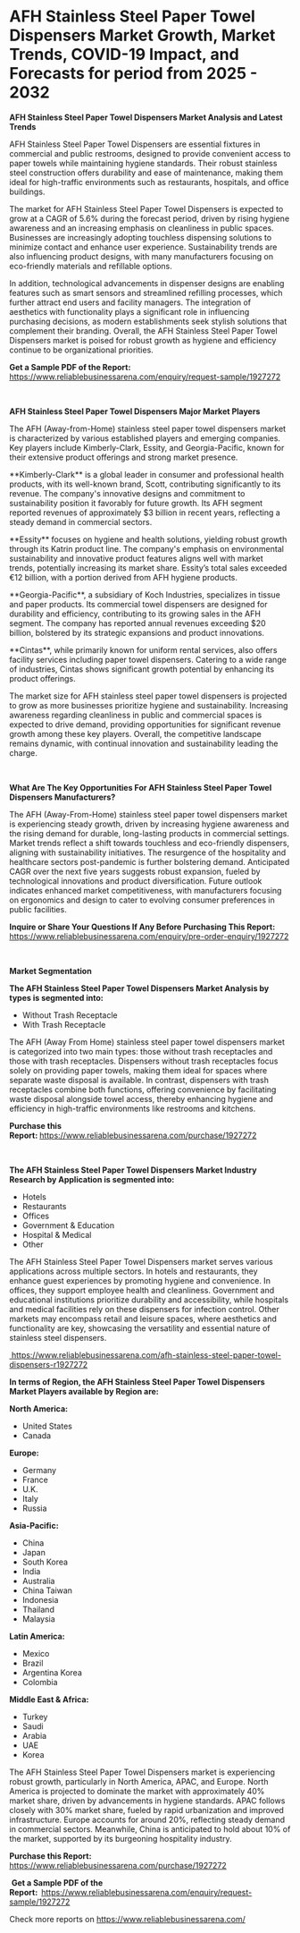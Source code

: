 <p><h1>AFH Stainless Steel Paper Towel Dispensers Market Growth, Market Trends, COVID-19 Impact, and Forecasts for period from 2025 - 2032</h1></p><p><strong>AFH Stainless Steel Paper Towel Dispensers Market Analysis and Latest Trends</strong></p>
<p><p>AFH Stainless Steel Paper Towel Dispensers are essential fixtures in commercial and public restrooms, designed to provide convenient access to paper towels while maintaining hygiene standards. Their robust stainless steel construction offers durability and ease of maintenance, making them ideal for high-traffic environments such as restaurants, hospitals, and office buildings.</p><p>The market for AFH Stainless Steel Paper Towel Dispensers is expected to grow at a CAGR of 5.6% during the forecast period, driven by rising hygiene awareness and an increasing emphasis on cleanliness in public spaces. Businesses are increasingly adopting touchless dispensing solutions to minimize contact and enhance user experience. Sustainability trends are also influencing product designs, with many manufacturers focusing on eco-friendly materials and refillable options.</p><p>In addition, technological advancements in dispenser designs are enabling features such as smart sensors and streamlined refilling processes, which further attract end users and facility managers. The integration of aesthetics with functionality plays a significant role in influencing purchasing decisions, as modern establishments seek stylish solutions that complement their branding. Overall, the AFH Stainless Steel Paper Towel Dispensers market is poised for robust growth as hygiene and efficiency continue to be organizational priorities.</p></p>
<p><strong>Get a Sample PDF of the Report:&nbsp;</strong> <a href="https://www.reliablebusinessarena.com/enquiry/request-sample/1927272?utm_campaign=2033&utm_medium=2&utm_source=Github&utm_content=ia&utm_term=28022025&utm_id=afh-stainless-steel-paper-towel-dispensers">https://www.reliablebusinessarena.com/enquiry/request-sample/1927272</a></p>
<p>&nbsp;</p>
<p><strong>AFH Stainless Steel Paper Towel Dispensers Major Market Players</strong></p>
<p><p>The AFH (Away-from-Home) stainless steel paper towel dispensers market is characterized by various established players and emerging companies. Key players include Kimberly-Clark, Essity, and Georgia-Pacific, known for their extensive product offerings and strong market presence.</p><p>**Kimberly-Clark** is a global leader in consumer and professional health products, with its well-known brand, Scott, contributing significantly to its revenue. The company's innovative designs and commitment to sustainability position it favorably for future growth. Its AFH segment reported revenues of approximately $3 billion in recent years, reflecting a steady demand in commercial sectors.</p><p>**Essity** focuses on hygiene and health solutions, yielding robust growth through its Katrin product line. The company's emphasis on environmental sustainability and innovative product features aligns well with market trends, potentially increasing its market share. Essity’s total sales exceeded €12 billion, with a portion derived from AFH hygiene products.</p><p>**Georgia-Pacific**, a subsidiary of Koch Industries, specializes in tissue and paper products. Its commercial towel dispensers are designed for durability and efficiency, contributing to its growing sales in the AFH segment. The company has reported annual revenues exceeding $20 billion, bolstered by its strategic expansions and product innovations.</p><p>**Cintas**, while primarily known for uniform rental services, also offers facility services including paper towel dispensers. Catering to a wide range of industries, Cintas shows significant growth potential by enhancing its product offerings.</p><p>The market size for AFH stainless steel paper towel dispensers is projected to grow as more businesses prioritize hygiene and sustainability. Increasing awareness regarding cleanliness in public and commercial spaces is expected to drive demand, providing opportunities for significant revenue growth among these key players. Overall, the competitive landscape remains dynamic, with continual innovation and sustainability leading the charge.</p></p>
<p>&nbsp;</p>
<p><strong>What Are The Key Opportunities For AFH Stainless Steel Paper Towel Dispensers Manufacturers?</strong></p>
<p><p>The AFH (Away-From-Home) stainless steel paper towel dispensers market is experiencing steady growth, driven by increasing hygiene awareness and the rising demand for durable, long-lasting products in commercial settings. Market trends reflect a shift towards touchless and eco-friendly dispensers, aligning with sustainability initiatives. The resurgence of the hospitality and healthcare sectors post-pandemic is further bolstering demand. Anticipated CAGR over the next five years suggests robust expansion, fueled by technological innovations and product diversification. Future outlook indicates enhanced market competitiveness, with manufacturers focusing on ergonomics and design to cater to evolving consumer preferences in public facilities.</p></p>
<p><strong>Inquire or Share Your Questions If Any Before Purchasing This Report:</strong> <a href="https://www.reliablebusinessarena.com/enquiry/pre-order-enquiry/1927272?utm_campaign=2033&utm_medium=2&utm_source=Github&utm_content=ia&utm_term=28022025&utm_id=afh-stainless-steel-paper-towel-dispensers">https://www.reliablebusinessarena.com/enquiry/pre-order-enquiry/1927272</a></p>
<p>&nbsp;</p>
<p><strong>Market Segmentation</strong></p>
<p><strong>The AFH Stainless Steel Paper Towel Dispensers Market Analysis by types is segmented into:</strong></p>
<p><ul><li>Without Trash Receptacle</li><li>With Trash Receptacle</li></ul></p>
<p><p>The AFH (Away From Home) stainless steel paper towel dispensers market is categorized into two main types: those without trash receptacles and those with trash receptacles. Dispensers without trash receptacles focus solely on providing paper towels, making them ideal for spaces where separate waste disposal is available. In contrast, dispensers with trash receptacles combine both functions, offering convenience by facilitating waste disposal alongside towel access, thereby enhancing hygiene and efficiency in high-traffic environments like restrooms and kitchens.</p></p>
<p><strong>Purchase this Report:&nbsp;</strong><a href="https://www.reliablebusinessarena.com/purchase/1927272?utm_campaign=2033&utm_medium=2&utm_source=Github&utm_content=ia&utm_term=28022025&utm_id=afh-stainless-steel-paper-towel-dispensers">https://www.reliablebusinessarena.com/purchase/1927272</a></p>
<p>&nbsp;</p>
<p><strong>The AFH Stainless Steel Paper Towel Dispensers Market Industry Research by Application is segmented into:</strong></p>
<p><ul><li>Hotels</li><li>Restaurants</li><li>Offices</li><li>Government & Education</li><li>Hospital & Medical</li><li>Other</li></ul></p>
<p><p>The AFH Stainless Steel Paper Towel Dispensers market serves various applications across multiple sectors. In hotels and restaurants, they enhance guest experiences by promoting hygiene and convenience. In offices, they support employee health and cleanliness. Government and educational institutions prioritize durability and accessibility, while hospitals and medical facilities rely on these dispensers for infection control. Other markets may encompass retail and leisure spaces, where aesthetics and functionality are key, showcasing the versatility and essential nature of stainless steel dispensers.</p></p>
<p><a href="https://www.reliablebusinessarena.com/afh-stainless-steel-paper-towel-dispensers-r1927272?utm_campaign=2033&utm_medium=2&utm_source=Github&utm_content=ia&utm_term=28022025&utm_id=afh-stainless-steel-paper-towel-dispensers">&nbsp;https://www.reliablebusinessarena.com/afh-stainless-steel-paper-towel-dispensers-r1927272</a></p>
<p><strong>In terms of Region, the AFH Stainless Steel Paper Towel Dispensers Market Players available by Region are:</strong></p>
<p>
    <p> <strong> North America: </strong>
        <ul>
            <li>United States</li>
            <li>Canada</li>
        </ul>
        </p> 
    <p> <strong> Europe: </strong>
        <ul>
            <li>Germany</li>
            <li>France</li>
            <li>U.K.</li>
            <li>Italy</li>
            <li>Russia</li>
        </ul>
        </p> 
    <p> <strong> Asia-Pacific: </strong>
        <ul>
            <li>China</li>
            <li>Japan</li>
            <li>South Korea</li>
            <li>India</li>
            <li>Australia</li>
            <li>China Taiwan</li>
            <li>Indonesia</li>
            <li>Thailand</li>
            <li>Malaysia</li>
        </ul>
        </p> 
    <p> <strong> Latin America: </strong>
        <ul>
            <li>Mexico</li>
            <li>Brazil</li>
            <li>Argentina Korea</li>
            <li>Colombia</li>
        </ul>
        </p> 
    <p> <strong> Middle East & Africa: </strong>
        <ul>
            <li>Turkey</li>
            <li>Saudi</li>
            <li>Arabia</li>
            <li>UAE</li>
            <li>Korea</li>
        </ul>
    </p>
    </p>
<p><p>The AFH Stainless Steel Paper Towel Dispensers market is experiencing robust growth, particularly in North America, APAC, and Europe. North America is projected to dominate the market with approximately 40% market share, driven by advancements in hygiene standards. APAC follows closely with 30% market share, fueled by rapid urbanization and improved infrastructure. Europe accounts for around 20%, reflecting steady demand in commercial sectors. Meanwhile, China is anticipated to hold about 10% of the market, supported by its burgeoning hospitality industry.</p></p>
<p><strong>Purchase this Report: </strong><a href="https://www.reliablebusinessarena.com/purchase/1927272?utm_campaign=2033&utm_medium=2&utm_source=Github&utm_content=ia&utm_term=28022025&utm_id=afh-stainless-steel-paper-towel-dispensers">https://www.reliablebusinessarena.com/purchase/1927272</a></p>
<p>&nbsp;<strong>Get a Sample PDF of the Report:&nbsp;&nbsp;</strong><a href="https://www.reliablebusinessarena.com/enquiry/request-sample/1927272?utm_campaign=2033&utm_medium=2&utm_source=Github&utm_content=ia&utm_term=28022025&utm_id=afh-stainless-steel-paper-towel-dispensers">https://www.reliablebusinessarena.com/enquiry/request-sample/1927272</a></p>
<p><strong></strong></p>
<p>Check more reports on <a href="https://www.reliablebusinessarena.com/?utm_campaign=2033&utm_medium=2&utm_source=Github&utm_content=ia&utm_term=28022025&utm_id=afh-stainless-steel-paper-towel-dispensers">https://www.reliablebusinessarena.com/</a></p>
